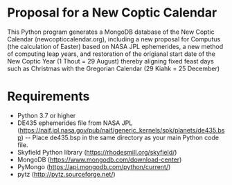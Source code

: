 # Proposal for a New Coptic Calendar
This Python program generates a MongoDB database of the New Coptic Calendar (newcopticcalendar.org), including a new proposal for Computus (the calculation of Easter) based on NASA JPL ephemerides, a new method of computing leap years, and restoration of the origianal start date of the New Coptic Year (1 Thout = 29 August) thereby aligning fixed feast days such as Christmas with the Gregorian Calendar (29 Kiahk = 25 December)

# Requirements
- Python 3.7 or higher
- DE435 ephemerides file from NASA JPL (https://naif.jpl.nasa.gov/pub/naif/generic_kernels/spk/planets/de435.bsp)
-- Place de435.bsp in the same directory as your main Python code file.
- Skyfield Python library (https://rhodesmill.org/skyfield/)
- MongoDB (https://www.mongodb.com/download-center)
- PyMongo (https://api.mongodb.com/python/current/)
- pytz (http://pytz.sourceforge.net/)
